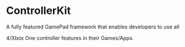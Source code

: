 # ControllerKit
A fully featured GamePad framework that enables developers to use all 

4/Xbox One controller features in their Games/Apps. 
